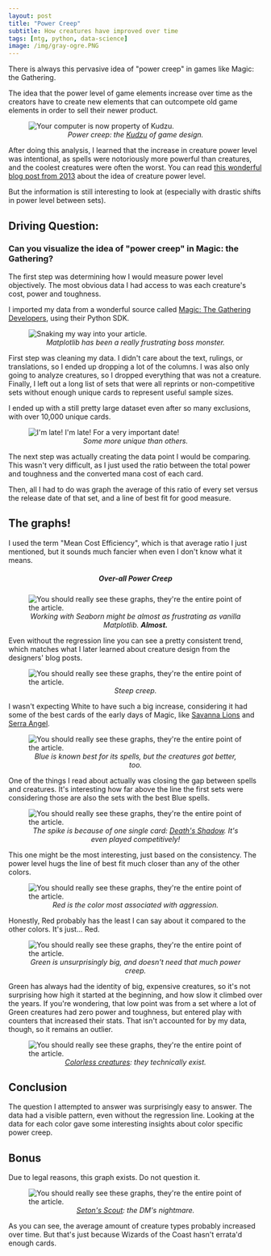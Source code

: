 ```yaml
---
layout: post
title: "Power Creep"
subtitle: How creatures have improved over time
tags: [mtg, python, data-science]
image: /img/gray-ogre.PNG
---
```


There is always this pervasive idea of "power creep" in games like Magic: the Gathering.

The idea that the power level of game elements increase over time as the creators have to
create new elements that can outcompete old game elements in order to sell their newer product.

<figure class="center-block">
  <img align="center" src="https://img.scryfall.com/cards/art_crop/front/7/8/789965c4-f3c8-4ef3-8854-9b4016356d20.jpg" alt="Your computer is now property of Kudzu." title="Power Creep versus R&D at Wizards of the Coast headquarters." />
  <figcaption align="center"><i>Power creep: the <a href="https://scryfall.com/card/ced/205/kudzu">Kudzu</a> of game design.</i></figcaption>
</figure>

After doing this analysis, I learned that the increase in creature power level was intentional,
as spells were notoriously more powerful than creatures, and the coolest creatures were often the worst.
You can read [this wonderful blog post from 2013](https://magic.wizards.com/en/articles/archive/latest-developments/where-wild-things-are-2013-11-15)
about the idea of creature power level. 

But the information is still interesting to look at (especially with drastic shifts in power level between sets).

## Driving Question:
### Can you visualize the idea of "power creep" in Magic: the Gathering?

The first step was determining how I would measure power level objectively. The most obvious data I had access to was each creature's cost, power and toughness.

I imported my data from a wonderful source called [Magic: The Gathering Developers](https://magicthegathering.io/), using their Python SDK.

<figure class="center-block">
  <img src="https://img.scryfall.com/cards/art_crop/front/8/2/82c552a1-6245-4caf-8249-765ce7ea80d2.jpg" alt="Snaking my way into your article." title="Python: a snake in the grass... no, wait, those are trees. A snake in the trees?" />
  <figcaption align="center"><i>Matplotlib has been a really frustrating boss monster.</i></figcaption>
</figure>

First step was cleaning my data. I didn't care about the text, rulings, or translations,
so I ended up dropping a lot of the columns.
I was also only going to analyze creatures, so I dropped everything that was not a creature.
Finally, I left out a long list of sets that were all reprints or
non-competitive sets without enough unique cards to represent useful sample sizes.

I ended up with a still pretty large dataset even after so many exclusions, with over 10,000 unique cards.

<figure class="center-block">
  <img src="https://img.scryfall.com/cards/art_crop/front/6/4/6438dc8e-eb21-4db7-aeab-bb062acd6029.jpg" alt="I'm late! I'm late! For a very important date!" title="A rabbit, a demon, and a mermaid walk into a bar..." />
  <figcaption align="center"><i>Some more unique than others.</i></figcaption>
</figure>

The next step was actually creating the data point I would be comparing.
This wasn't very difficult, as I just used the ratio between
the total power and toughness and the converted mana cost of each card.

Then, all I had to do was graph the average of this ratio of every set versus the release date of that set, and a line of best fit for good measure.

## The graphs!

I used the term "Mean Cost Efficiency", which is that average ratio I just mentioned, but it sounds much fancier when even I don't know what it means.

<h5 align="center">Over-all Power Creep</h5>
<figure class="center-block">
  <img src="../img/accumulate_power_creep.png" alt="You should really see these graphs, they're the entire point of the article." title="I think I'm starting to see a trend here..." />
  <figcaption align="center"><i>Working with Seaborn might be almost as frustrating as vanilla Matplotlib. <b>Almost.</b></i></figcaption>
</figure>

Even without the regression line you can see a pretty consistent trend, which matches what I later learned about creature design from the designers' blog posts.

<figure class="center-block">
  <img src="../img/white_power_creep.png" alt="You should really see these graphs, they're the entire point of the article." title="White Weenies rise up!" />
  <figcaption align="center"><i>Steep creep.</i></figcaption>
</figure>

I wasn't expecting White to have such a big increase,
considering it had some of the best cards of the early days of Magic,
like [Savanna Lions](https://scryfall.com/card/lea/38/savannah-lions) and [Serra Angel](https://scryfall.com/card/lea/39/serra-angel).

<figure class="center-block">
  <img src="../img/blue_power_creep.png" alt="You should really see these graphs, they're the entire point of the article." title="My Serendib Djinn deck needs no Power 9!" />
  <figcaption align="center"><i>Blue is known best for its spells, but the creatures got better, too.</i></figcaption>
</figure>

One of the things I read about actually was closing the gap between spells and creatures.
It's interesting how far above the line the first sets were considering those are also the sets with the best Blue spells.


<figure class="center-block">
  <img src="../img/black_power_creep.png" alt="You should really see these graphs, they're the entire point of the article." title="Consistency is rule number thirteen of proper evil etiquette." />
  <figcaption align="center"><i>The spike is because of one single card: <a href="https://scryfall.com/card/wwk/57/deaths-shadow">Death's Shadow</a>. It's even played competitively!</i></figcaption>
</figure>

This one might be the most interesting, just based on the consistency. The power level hugs the line of best fit much closer than any of the other colors.

<figure class="center-block">
  <img src="../img/red_power_creep.png" alt="You should really see these graphs, they're the entire point of the article." title="It looks like fire! So bright... So red..." />
  <figcaption align="center"><i>Red is the color most associated with aggression.</i></figcaption>
</figure>

Honestly, Red probably has the least I can say about it compared to the other colors. It's just... Red.

<figure class="center-block">
  <img src="../img/green_power_creep.png" alt="You should really see these graphs, they're the entire point of the article." title="The entire point of Data Analysis is to see the forest for the trees." />
  <figcaption align="center"><i>Green is unsurprisingly big, and doesn't need that much power creep.</i></figcaption>
</figure>

Green has always had the identity of big, expensive creatures,
so it's not surprising how high it started at the beginning,
and how slow it climbed over the years. If you're wondering,
that low point was from a set where a lot of Green creatures had
zero power and toughness, but entered play with counters that
increased their stats. That isn't accounted for by my data, though,
so it remains an outlier.

<figure class="center-block">
  <img src="../img/colorless_power_creep.png" alt="You should really see these graphs, they're the entire point of the article." title="This graph is a statistical artifact." />
  <figcaption align="center"><i><a href="https://scryfall.com/card/mir/315/phyrexian-dreadnought">Colorless creatures</a>: they technically exist.</i></figcaption>
</figure>

## Conclusion

The question I attempted to answer was surprisingly easy to answer. The data had a visible pattern, even without the regression line. Looking at the data for each color gave some interesting insights about color specific power creep.

## Bonus

Due to legal reasons, this graph exists. Do not question it.

<figure class="center-block">
  <img src="../img/accumulate_creature_types.png" alt="You should really see these graphs, they're the entire point of the article." title="Imagine the XP debuffs. I stole this joke from a Gatherer comment." />
  <figcaption align="center"><i><a href="https://scryfall.com/card/tor/138/setons-scout">Seton's Scout</a>: the DM's nightmare.</i></figcaption>
</figure>

As you can see, the average amount of creature types probably increased over time.
But that's just because Wizards of the Coast hasn't errata'd enough cards.